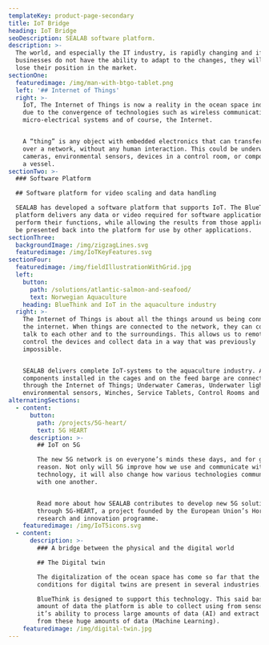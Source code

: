 ```yaml
---
templateKey: product-page-secondary
title: IoT Bridge
heading: IoT Bridge
seoDescription: SEALAB software platform.
description: >-
  The world, and especially the IT industry, is rapidly changing and if
  businesses do not have the ability to adapt to the changes, they will easily
  lose their position in the market.
sectionOne:
  featuredimage: /img/man-with-btgo-tablet.png
  left: '## Internet of Things'
  right: >-
    IoT, The Internet of Things is now a reality in the ocean space industries
    due to the convergence of technologies such as wireless communications,
    micro-electrical systems and of course, the Internet.


    A “thing” is any object with embedded electronics that can transfer data
    over a network, without any human interaction. This could be underwater
    cameras, environmental sensors, devices in a control room, or components in
    a vessel.
sectionTwo: >-
  ### Software Platform

  ## Software platform for video scaling and data handling

  SEALAB has developed a software platform that supports IoT. The BlueThink™
  platform delivers any data or video required for software applications to
  perform their functions, while allowing the results from those applications to
  be presented back into the platform for use by other applications.
sectionThree:
  backgroundImage: /img/zigzagLines.svg
  featuredimage: /img/IoTKeyFeatures.svg
sectionFour:
  featuredimage: /img/fieldIllustrationWithGrid.jpg
  left:
    button:
      path: /solutions/atlantic-salmon-and-seafood/
      text: Norwegian Aquaculture
    heading: BlueThink and IoT in the aquaculture industry
  right: >-
    The Internet of Things is about all the things around us being connected to
    the internet. When things are connected to the network, they can connect,
    talk to each other and to the surroundings. This allows us to remotely
    control the devices and collect data in a way that was previously
    impossible.


    SEALAB delivers complete IoT-systems to the aquaculture industry. All
    components installed in the cages and on the feed barge are connected
    through the Internet of Things; Underwater Cameras, Underwater lights,
    environmental sensors, Winches, Service Tablets, Control Rooms and more.
alternatingSections:
  - content:
      button:
        path: /projects/5G-heart/
        text: 5G HEART
      description: >-
        ## IoT on 5G

        The new 5G network is on everyone’s minds these days, and for good
        reason. Not only will 5G improve how we use and communicate with
        technology, it will also change how various technologies communicate
        with one another.


        Read more about how SEALAB contributes to develop new 5G solutions
        through 5G-HEART, a project founded by the European Union’s Horizon 2020
        research and innovation programme.
    featuredimage: /img/IoT5icons.svg
  - content:
      description: >-
        ### A bridge between the physical and the digital world

        ## The Digital twin

        The digitalization of the ocean space has come so far that the living
        conditions for digital twins are present in several industries.

        BlueThink is designed to support this technology. This said based on the
        amount of data the platform is able to collect using from sensors (IoT),
        it’s ability to process large amounts of data (AI) and extract lessons
        from these huge amounts of data (Machine Learning).
    featuredimage: /img/digital-twin.jpg
---
```


